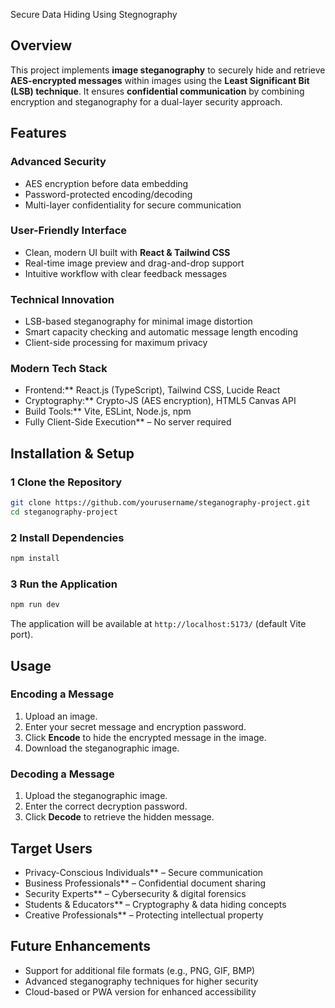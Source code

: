 Secure Data Hiding Using Stegnography

##  Overview
This project implements **image steganography** to securely hide and retrieve **AES-encrypted messages** within images using the **Least Significant Bit (LSB) technique**. It ensures **confidential communication** by combining encryption and steganography for a dual-layer security approach.

##  Features

###  **Advanced Security**
- AES encryption before data embedding
- Password-protected encoding/decoding
- Multi-layer confidentiality for secure communication

###  **User-Friendly Interface**
- Clean, modern UI built with **React & Tailwind CSS**
- Real-time image preview and drag-and-drop support
- Intuitive workflow with clear feedback messages

### **Technical Innovation**
- LSB-based steganography for minimal image distortion
- Smart capacity checking and automatic message length encoding
- Client-side processing for maximum privacy

### **Modern Tech Stack**
- Frontend:** React.js (TypeScript), Tailwind CSS, Lucide React
- Cryptography:** Crypto-JS (AES encryption), HTML5 Canvas API
- Build Tools:** Vite, ESLint, Node.js, npm
- Fully Client-Side Execution** – No server required

## Installation & Setup

### 1️ Clone the Repository
```bash
git clone https://github.com/yourusername/steganography-project.git
cd steganography-project
```

### 2️ Install Dependencies
```bash
npm install
```

### 3️ Run the Application
```bash
npm run dev
```

The application will be available at `http://localhost:5173/` (default Vite port).

##  Usage

### Encoding a Message
1. Upload an image.
2. Enter your secret message and encryption password.
3. Click **Encode** to hide the encrypted message in the image.
4. Download the steganographic image.

### Decoding a Message
1. Upload the steganographic image.
2. Enter the correct decryption password.
3. Click **Decode** to retrieve the hidden message.

## Target Users
- Privacy-Conscious Individuals** – Secure communication
- Business Professionals** – Confidential document sharing
- Security Experts** – Cybersecurity & digital forensics
- Students & Educators** – Cryptography & data hiding concepts
- Creative Professionals** – Protecting intellectual property

## Future Enhancements
- Support for additional file formats (e.g., PNG, GIF, BMP)
- Advanced steganography techniques for higher security
- Cloud-based or PWA version for enhanced accessibility
